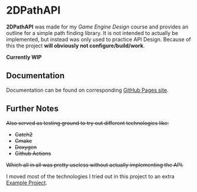 # 2DPathAPI
**2DPathAPI** was made for my *Game Engine Design* course and provides an outline for a simple path finding library. It is not intended to actually be implemented, but instead was only used to practice API Design. Because of this the project **will obviously not configure/build/work**. 

**Currently WIP**

## Documentation
Documentation can be found on corresponding [GitHub Pages site](https://amonshokhinahmed.github.io/2DPathAPI/). 

## Further Notes
~~Also served as testing ground to try out different technologies like:~~
- ~~Catch2~~
- ~~Cmake~~
- ~~Doxygen~~
- ~~Github Actions~~

~~Which all in all was pretty useless without actually implementing the API.~~

I moved most of the technologies I tried out in this project to an extra [Example Project](https://github.com/AmonShokhinAhmed/CPPToolingExample).
